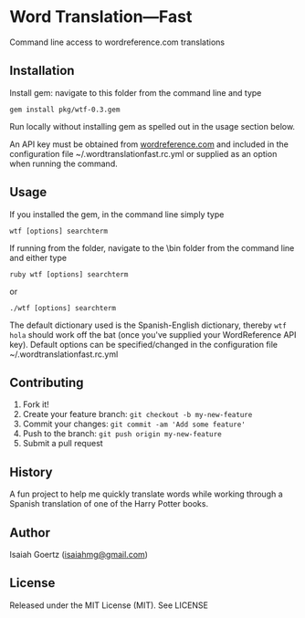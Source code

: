 # Word Translation—Fast

Command line access to wordreference.com translations

## Installation

Install gem: navigate to this folder from the command line and type

`gem install pkg/wtf-0.3.gem`

Run locally without installing gem as spelled out in the usage section below.

An API key must be obtained from [wordreference.com](http://www.wordreference.com/docs/api.aspx) and included in the configuration file ~/.wordtranslationfast.rc.yml or supplied as an option when running the command.

## Usage

If you installed the gem, in the command line simply type

`wtf [options] searchterm`

If running from the folder, navigate to the \bin folder from the command line and either type

`ruby wtf [options] searchterm`

or

`./wtf [options] searchterm`

The default dictionary used is the Spanish-English dictionary, thereby `wtf hola` should work off the bat (once you've supplied your WordReference API key). Default options can be specified/changed in the configuration file ~/.wordtranslationfast.rc.yml

## Contributing

1. Fork it!
2. Create your feature branch: `git checkout -b my-new-feature`
3. Commit your changes: `git commit -am 'Add some feature'`
4. Push to the branch: `git push origin my-new-feature`
5. Submit a pull request

## History

A fun project to help me quickly translate words while working through a Spanish translation of one of the Harry Potter books.

## Author

Isaiah Goertz (isaiahmg@gmail.com)

## License

Released under the MIT License (MIT). See LICENSE